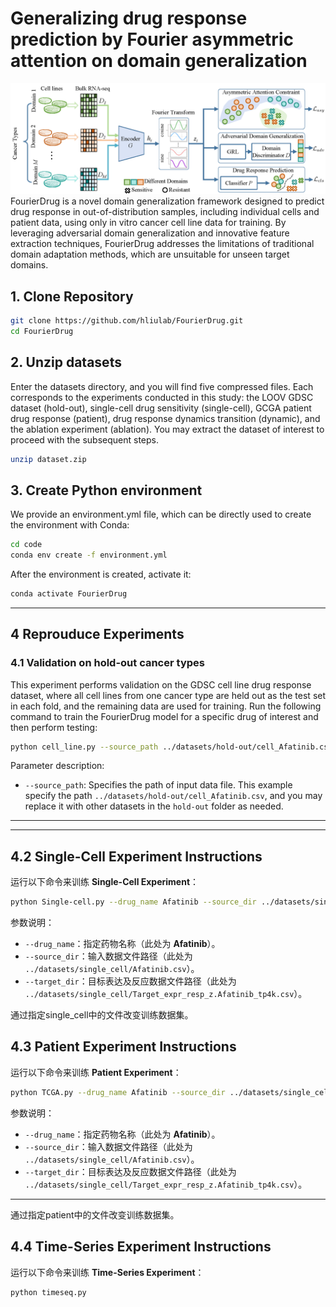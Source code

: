 # Generalizing drug response prediction by Fourier asymmetric attention on domain generalization
![Screenshot](framework.png)
FourierDrug is a novel domain generalization framework designed to predict drug response in out-of-distribution samples, including individual cells and patient data, using only in vitro cancer cell line data for training. By leveraging adversarial domain generalization and innovative feature extraction techniques, FourierDrug addresses the limitations of traditional domain adaptation methods, which are unsuitable for unseen target domains.


## 1.  Clone Repository

~~~bash
git clone https://github.com/hliulab/FourierDrug.git
cd FourierDrug
~~~

## 2. Unzip datasets
Enter the datasets directory, and you will find five compressed files. Each corresponds to the experiments conducted in this study: the LOOV GDSC dataset (hold-out), single-cell drug sensitivity (single-cell), GCGA patient drug response (patient), drug response dynamics transition (dynamic), and the ablation experiment (ablation). You may extract the dataset of interest to proceed with the subsequent steps.
~~~bash
unzip dataset.zip
~~~

## 3. Create Python environment

We provide an environment.yml file, which can be directly used to create the environment with Conda:

```bash
cd code
conda env create -f environment.yml
```

After the environment is created, activate it:

```bash
conda activate FourierDrug
```

------

## 4 Reprouduce Experiments
### 4.1 Validation on hold-out cancer types 

This experiment performs validation on the GDSC cell line drug response dataset, where all cell lines from one cancer type are held out as the test set in each fold, and the remaining data are used for training. Run the following command to train the FourierDrug model for a specific drug of interest and then perform testing:

```bash
python cell_line.py --source_path ../datasets/hold-out/cell_Afatinib.csv
```

Parameter description:

- `--source_path`: Specifies the path of input data file. This example specify the path `../datasets/hold-out/cell_Afatinib.csv`, and you may replace it with other datasets in the `hold-out` folder as needed.
------



------

## 4.2 Single-Cell Experiment Instructions

运行以下命令来训练 **Single-Cell Experiment**：

```bash
python Single-cell.py --drug_name Afatinib --source_dir ../datasets/single_cell/Afatinib.csv --target_dir ../datasets/single_cell/Target_expr_resp_z.Afatinib_tp4k.csv
```

参数说明：

- `--drug_name`：指定药物名称（此处为 **Afatinib**）。
- `--source_dir`：输入数据文件路径（此处为 `../datasets/single_cell/Afatinib.csv`）。
- `--target_dir`：目标表达及反应数据文件路径（此处为 `../datasets/single_cell/Target_expr_resp_z.Afatinib_tp4k.csv`）。

通过指定single_cell中的文件改变训练数据集。

## 4.3 Patient Experiment Instructions

运行以下命令来训练 **Patient Experiment**：

```bash
python TCGA.py --drug_name Afatinib --source_dir ../datasets/single_cell/Afatinib.csv --target_dir ../datasets/single_cell/Target_expr_resp_z.Afatinib_tp4k.csv
```

参数说明：

- `--drug_name`：指定药物名称（此处为 **Afatinib**）。
- `--source_dir`：输入数据文件路径（此处为 `../datasets/single_cell/Afatinib.csv`）。
- `--target_dir`：目标表达及反应数据文件路径（此处为 `../datasets/single_cell/Target_expr_resp_z.Afatinib_tp4k.csv`）。

------

通过指定patient中的文件改变训练数据集。

## 4.4 Time-Series Experiment Instructions

运行以下命令来训练 **Time-Series Experiment**：

```bash
python timeseq.py
```
